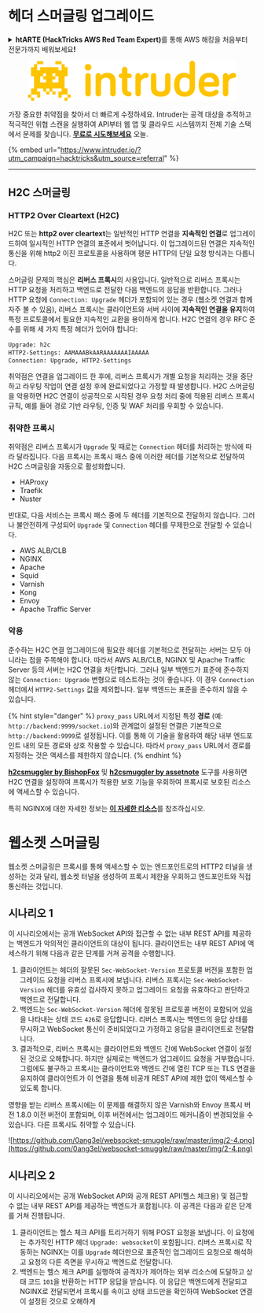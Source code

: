 # 헤더 스머글링 업그레이드

<details>

<summary><strong>htARTE (HackTricks AWS Red Team Expert)</strong>를 통해 AWS 해킹을 처음부터 전문가까지 배워보세요<strong>!</strong></summary>

HackTricks를 지원하는 다른 방법:

* **회사를 HackTricks에서 광고하거나 HackTricks를 PDF로 다운로드**하려면 [**SUBSCRIPTION PLANS**](https://github.com/sponsors/carlospolop)를 확인하세요!
* [**공식 PEASS & HackTricks 스웨그**](https://peass.creator-spring.com)를 얻으세요.
* [**The PEASS Family**](https://opensea.io/collection/the-peass-family)를 발견하세요. 독점적인 [**NFTs**](https://opensea.io/collection/the-peass-family) 컬렉션입니다.
* 💬 [**Discord 그룹**](https://discord.gg/hRep4RUj7f) 또는 [**텔레그램 그룹**](https://t.me/peass)에 **참여**하거나 **Twitter** 🐦 [**@carlospolopm**](https://twitter.com/hacktricks_live)을 **팔로우**하세요.
* **Hacking 트릭을 공유하려면 PR을** [**HackTricks**](https://github.com/carlospolop/hacktricks) **및** [**HackTricks Cloud**](https://github.com/carlospolop/hacktricks-cloud) **github 저장소에 제출**하세요.

</details>

<figure><img src="/.gitbook/assets/image (675).png" alt=""><figcaption></figcaption></figure>

가장 중요한 취약점을 찾아서 더 빠르게 수정하세요. Intruder는 공격 대상을 추적하고 적극적인 위협 스캔을 실행하여 API부터 웹 앱 및 클라우드 시스템까지 전체 기술 스택에서 문제를 찾습니다. [**무료로 시도해보세요**](https://www.intruder.io/?utm\_source=referral\&utm\_campaign=hacktricks) 오늘.

{% embed url="https://www.intruder.io/?utm_campaign=hacktricks&utm_source=referral" %}

***

## H2C 스머글링 <a href="#http2-over-cleartext-h2c" id="http2-over-cleartext-h2c"></a>

### HTTP2 Over Cleartext (H2C) <a href="#http2-over-cleartext-h2c" id="http2-over-cleartext-h2c"></a>

H2C 또는 **http2 over cleartext**는 일반적인 HTTP 연결을 **지속적인 연결**로 업그레이드하여 일시적인 HTTP 연결의 표준에서 벗어납니다. 이 업그레이드된 연결은 지속적인 통신을 위해 http2 이진 프로토콜을 사용하며 평문 HTTP의 단일 요청 방식과는 다릅니다.

스머글링 문제의 핵심은 **리버스 프록시**의 사용입니다. 일반적으로 리버스 프록시는 HTTP 요청을 처리하고 백엔드로 전달한 다음 백엔드의 응답을 반환합니다. 그러나 HTTP 요청에 `Connection: Upgrade` 헤더가 포함되어 있는 경우 (웹소켓 연결과 함께 자주 볼 수 있음), 리버스 프록시는 클라이언트와 서버 사이에 **지속적인 연결을 유지**하여 특정 프로토콜에서 필요한 지속적인 교환을 용이하게 합니다. H2C 연결의 경우 RFC 준수를 위해 세 가지 특정 헤더가 있어야 합니다:
``` 
Upgrade: h2c
HTTP2-Settings: AAMAAABkAARAAAAAAAIAAAAA
Connection: Upgrade, HTTP2-Settings
```
취약점은 연결을 업그레이드 한 후에, 리버스 프록시가 개별 요청을 처리하는 것을 중단하고 라우팅 작업이 연결 설정 후에 완료되었다고 가정할 때 발생합니다. H2C 스머글링을 악용하면 H2C 연결이 성공적으로 시작된 경우 요청 처리 중에 적용된 리버스 프록시 규칙, 예를 들어 경로 기반 라우팅, 인증 및 WAF 처리를 우회할 수 있습니다.

### 취약한 프록시 <a href="#exploitation" id="exploitation"></a>

취약점은 리버스 프록시가 `Upgrade` 및 때로는 `Connection` 헤더를 처리하는 방식에 따라 달라집니다. 다음 프록시는 프록시 패스 중에 이러한 헤더를 기본적으로 전달하여 H2C 스머글링을 자동으로 활성화합니다.

- HAProxy
- Traefik
- Nuster

반대로, 다음 서비스는 프록시 패스 중에 두 헤더를 기본적으로 전달하지 않습니다. 그러나 불안전하게 구성되어 `Upgrade` 및 `Connection` 헤더를 무제한으로 전달할 수 있습니다.

- AWS ALB/CLB
- NGINX
- Apache
- Squid
- Varnish
- Kong
- Envoy
- Apache Traffic Server

### 악용 <a href="#exploitation" id="exploitation"></a>

준수하는 H2C 연결 업그레이드에 필요한 헤더를 기본적으로 전달하는 서버는 모두 아니라는 점을 주목해야 합니다. 따라서 AWS ALB/CLB, NGINX 및 Apache Traffic Server 등의 서버는 H2C 연결을 차단합니다. 그러나 일부 백엔드가 표준에 준수하지 않는 `Connection: Upgrade` 변형으로 테스트하는 것이 좋습니다. 이 경우 `Connection` 헤더에서 `HTTP2-Settings` 값을 제외합니다. 일부 백엔드는 표준을 준수하지 않을 수 있습니다.

{% hint style="danger" %}
`proxy_pass` URL에서 지정된 특정 **경로** (예: `http://backend:9999/socket.io`)와 관계없이 설정된 연결은 기본적으로 `http://backend:9999`로 설정됩니다. 이를 통해 이 기술을 활용하여 해당 내부 엔드포인트 내의 모든 경로와 상호 작용할 수 있습니다. 따라서 `proxy_pass` URL에서 경로를 지정하는 것은 액세스를 제한하지 않습니다.
{% endhint %}

[**h2csmuggler by BishopFox**](https://github.com/BishopFox/h2csmuggler) 및 [**h2csmuggler by assetnote**](https://github.com/assetnote/h2csmuggler) 도구를 사용하면 H2C 연결을 설정하여 프록시가 적용한 보호 기능을 우회하여 프록시로 보호된 리소스에 액세스할 수 있습니다.

특히 NGINX에 대한 자세한 정보는 [**이 자세한 리소스**](../network-services-pentesting/pentesting-web/nginx.md#proxy\_set\_header-upgrade-and-connection)를 참조하십시오.

# 웹소켓 스머글링

웹소켓 스머글링은 프록시를 통해 액세스할 수 있는 엔드포인트로의 HTTP2 터널을 생성하는 것과 달리, 웹소켓 터널을 생성하여 프록시 제한을 우회하고 엔드포인트와 직접 통신하는 것입니다.

## 시나리오 1

이 시나리오에서는 공개 WebSocket API와 접근할 수 없는 내부 REST API를 제공하는 백엔드가 악의적인 클라이언트의 대상이 됩니다. 클라이언트는 내부 REST API에 액세스하기 위해 다음과 같은 단계를 거쳐 공격을 수행합니다.

1. 클라이언트는 헤더의 잘못된 `Sec-WebSocket-Version` 프로토콜 버전을 포함한 업그레이드 요청을 리버스 프록시에 보냅니다. 리버스 프록시는 `Sec-WebSocket-Version` 헤더를 유효성 검사하지 못하고 업그레이드 요청을 유효하다고 판단하고 백엔드로 전달합니다.
2. 백엔드는 `Sec-WebSocket-Version` 헤더에 잘못된 프로토콜 버전이 포함되어 있음을 나타내는 상태 코드 `426`로 응답합니다. 리버스 프록시는 백엔드의 응답 상태를 무시하고 WebSocket 통신이 준비되었다고 가정하고 응답을 클라이언트로 전달합니다.
3. 결과적으로, 리버스 프록시는 클라이언트와 백엔드 간에 WebSocket 연결이 설정된 것으로 오해합니다. 하지만 실제로는 백엔드가 업그레이드 요청을 거부했습니다. 그럼에도 불구하고 프록시는 클라이언트와 백엔드 간에 열린 TCP 또는 TLS 연결을 유지하여 클라이언트가 이 연결을 통해 비공개 REST API에 제한 없이 액세스할 수 있도록 합니다.

영향을 받는 리버스 프록시에는 이 문제를 해결하지 않은 Varnish와 Envoy 프록시 버전 1.8.0 이전 버전이 포함되며, 이후 버전에서는 업그레이드 메커니즘이 변경되었을 수 있습니다. 다른 프록시도 취약할 수 있습니다.

![https://github.com/0ang3el/websocket-smuggle/raw/master/img/2-4.png](https://github.com/0ang3el/websocket-smuggle/raw/master/img/2-4.png)

## 시나리오 2

이 시나리오에서는 공개 WebSocket API와 공개 REST API(헬스 체크용) 및 접근할 수 없는 내부 REST API를 제공하는 백엔드가 포함됩니다. 이 공격은 다음과 같은 단계를 거쳐 진행됩니다.

1. 클라이언트는 헬스 체크 API를 트리거하기 위해 POST 요청을 보냅니다. 이 요청에는 추가적인 HTTP 헤더 `Upgrade: websocket`이 포함됩니다. 리버스 프록시로 작동하는 NGINX는 이를 `Upgrade` 헤더만으로 표준적인 업그레이드 요청으로 해석하고 요청의 다른 측면을 무시하고 백엔드로 전달합니다.
2. 백엔드는 헬스 체크 API를 실행하여 공격자가 제어하는 외부 리소스에 도달하고 상태 코드 `101`을 반환하는 HTTP 응답을 받습니다. 이 응답은 백엔드에게 전달되고 NGINX로 전달되면서 프록시를 속이고 상태 코드만을 확인하여 WebSocket 연결이 설정된 것으로 오해하게
